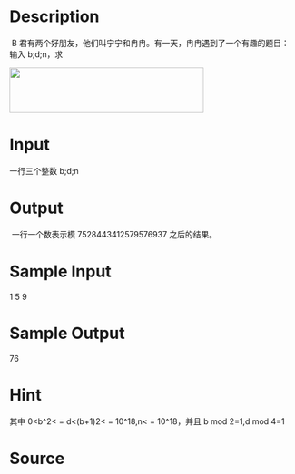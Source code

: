
# Description

<div class="content"><p> B 君有两个好朋友，他们叫宁宁和冉冉。有一天，冉冉遇到了一个有趣的题目：输入 b;d;n，求</p>
<p><img src="/source/bzoj/4002/img/aHR0cHM6Ly9seWRzeS5jb20vSnVkZ2VPbmxpbmUvdXBsb2FkLzIwMTUwNS8xMTEoMSkucG5n.png" width="342" height="80" alt=""/></p>
<div></div>
<div></div></div>

# Input

<div class="content"><p>一行三个整数 b;d;n</p>
<div>
<div></div>
</div></div>

# Output

<div class="content"><p> 一行一个数表示模 7528443412579576937 之后的结果。</p>
<div></div></div>

# Sample Input

<div class="content"><span class="sampledata">1 5 9</span></div>

# Sample Output

<div class="content"><span class="sampledata">76</span></div>

# Hint

<div class="content"><p></p><p>其中 0&lt;b^2&lt; = d&lt;(b+1)2&lt; = 10^18,n&lt; = 10^18，并且 b mod 2=1,d mod 4=1</p><p></p></div>

# Source

<div class="content"><p><a href="problemset.php?search="></a></p></div>

